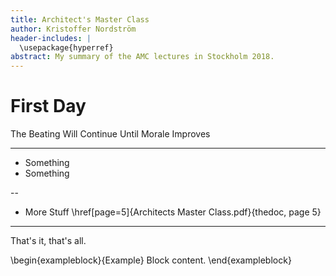 ```yaml
---
title: Architect's Master Class
author: Kristoffer Nordström
header-includes: |
  \usepackage{hyperref}
abstract: My summary of the AMC lectures in Stockholm 2018.
---
```


# First Day

The Beating Will Continue Until Morale Improves

---

* Something 
* Something

--

* More Stuff \href[page=5]{Architects Master Class.pdf}{thedoc, page 5}

---

That's it, that's all.

\begin{exampleblock}{Example}
  Block content.
\end{exampleblock}


